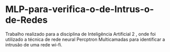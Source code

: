 # MLP-para-verifica-o-de-Intrus-o-de-Redes
Trabalho realizado para a disciplina de Inteligência Artificial 2 , onde foi utilizado a técnica de rede neural Percptron Multicamadas para identificar a intrusão de uma rede wi-fi.
